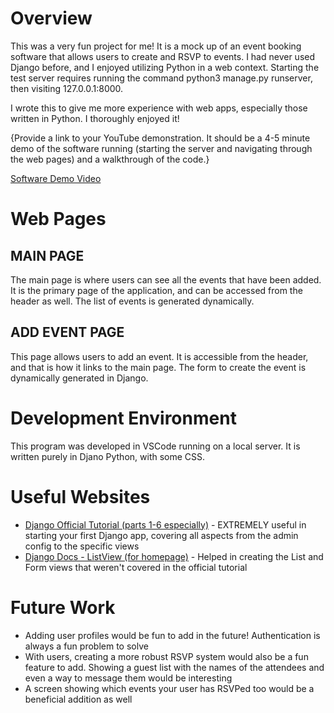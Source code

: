 # Overview
This was a very fun project for me! It is a mock up of an event booking software that allows users to create and RSVP to events. I had never used Django before, and I enjoyed utilizing Python in a web context. Starting the test server requires running the command python3 manage.py runserver, then visiting 127.0.0.1:8000.

I wrote this to give me more experience with web apps, especially those written in Python. I thoroughly enjoyed it!

{Provide a link to your YouTube demonstration.  It should be a 4-5 minute demo of the software running (starting the server and navigating through the web pages) and a walkthrough of the code.}

[Software Demo Video](https://www.loom.com/share/27393c5023d74e7b8b844ee4d79ba5aa?sid=d57c5e00-4eda-4d3f-a55a-420addfc0542)

# Web Pages
## MAIN PAGE
The main page is where users can see all the events that have been added. It is the primary page of the application, and can be accessed from the header as well. The list of events is generated dynamically.

## ADD EVENT PAGE
This page allows users to add an event. It is accessible from the header, and that is how it links to the main page. The form to create the event is dynamically generated in Django.

# Development Environment
This program was developed in VSCode running on a local server. It is written purely in Djano Python, with some CSS.

# Useful Websites
* [Django Official Tutorial (parts 1-6 especially)](https://docs.djangoproject.com/en/5.0/intro/tutorial01/) - EXTREMELY useful in starting your first Django app, covering all aspects from the admin config to the specific views
* [Django Docs - ListView (for homepage)](https://docs.djangoproject.com/en/5.0/ref/class-based-views/generic-display/#listview) - Helped in creating the List and Form views that weren't covered in the official tutorial

# Future Work

* Adding user profiles would be fun to add in the future! Authentication is always a fun problem to solve
* With users, creating a more robust RSVP system would also be a fun feature to add. Showing a guest list  with the names of the attendees and even a way to message them would be interesting
* A screen showing which events your user has RSVPed too would be a beneficial addition as well